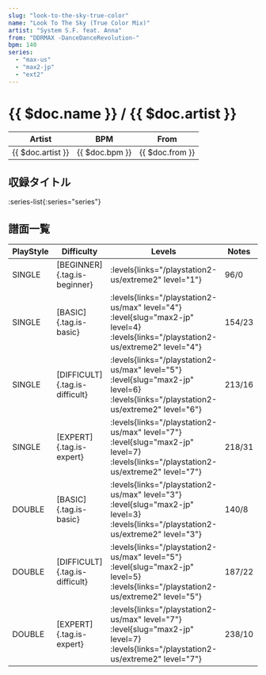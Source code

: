 ```yaml
---
slug: "look-to-the-sky-true-color"
name: "Look To The Sky (True Color Mix)"
artist: "System S.F. feat. Anna"
from: "DDRMAX -DanceDanceRevolution-"
bpm: 140
series:
  - "max-us"
  - "max2-jp"
  - "ext2"
---
```


# {{ $doc.name }} / {{ $doc.artist }}

|Artist|BPM|From|
|------|---|----|
|{{ $doc.artist }}|{{ $doc.bpm }}|{{ $doc.from }}|

## 収録タイトル

:series-list{:series="series"}

## 譜面一覧

|PlayStyle|Difficulty|Levels|Notes|Movie|
|---------|----------|------|-----|-----|
|SINGLE|[BEGINNER]{.tag.is-beginner}| :levels{links="/playstation2-us/extreme2" level="1"}|96/0||
|SINGLE|[BASIC]{.tag.is-basic}| :levels{links="/playstation2-us/max" level="4"} :level{slug="max2-jp" level=4}  :levels{links="/playstation2-us/extreme2" level="4"}|154/23||
|SINGLE|[DIFFICULT]{.tag.is-difficult}| :levels{links="/playstation2-us/max" level="5"} :level{slug="max2-jp" level=6}  :levels{links="/playstation2-us/extreme2" level="6"}|213/16||
|SINGLE|[EXPERT]{.tag.is-expert}| :levels{links="/playstation2-us/max" level="7"} :level{slug="max2-jp" level=7}  :levels{links="/playstation2-us/extreme2" level="7"}|218/31||
|DOUBLE|[BASIC]{.tag.is-basic}| :levels{links="/playstation2-us/max" level="3"} :level{slug="max2-jp" level=3}  :levels{links="/playstation2-us/extreme2" level="3"}|140/8||
|DOUBLE|[DIFFICULT]{.tag.is-difficult}| :levels{links="/playstation2-us/max" level="5"} :level{slug="max2-jp" level=5}  :levels{links="/playstation2-us/extreme2" level="5"}|187/22||
|DOUBLE|[EXPERT]{.tag.is-expert}| :levels{links="/playstation2-us/max" level="7"} :level{slug="max2-jp" level=7}  :levels{links="/playstation2-us/extreme2" level="7"}|238/10||
